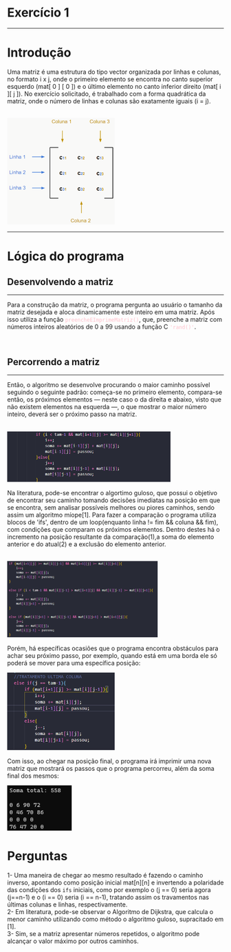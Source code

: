 # <h1>Exercício 1</h1>
---
<h1>Introdução</h1>
<p>Uma matriz é uma estrutura do tipo vector organizada por linhas e colunas, no formato i x j, onde o primeiro elemento se encontra no canto superior esquerdo (mat[ 0 ] [ 0 ]) e o último elemento no canto inferior direito (mat[ i ][ j ]). No exercício solicitado, é trabalhado com a forma quadrática da matriz, onde o número de linhas e colunas são exatamente iguais (i = j).</p>
<br><img src = "./imgs/matriz.png/" width = "250px">
<hr/>
<h1>Lógica do programa</h1>
<h2>Desenvolvendo a matriz</h2>
<hr/>
<p>Para a construção da matriz, o programa pergunta ao usuário o tamanho da matriz desejada e aloca dinamicamente este inteiro em uma matriz. Após isso utiliza a função <code><font color="pink">preencheEImprimeMatriz()</font></code>, que, preenche a matriz com números inteiros aleatórios de 0 a 99 usando a função C <code><font color="pink">'rand()'</font></code>.</p>
<br>
<h2>Percorrendo a matriz</h2>
<hr/>
<p>Então, o algoritmo se desenvolve procurando o maior caminho possível seguindo o seguinte padrão: começa-se no primeiro elemento, compara-se então, os próximos elementos — neste caso o da direita e abaixo, visto que não existem elementos na esquerda —, o que mostrar o maior número inteiro, deverá ser o próximo passo na matriz.</p>
<br>
<img src = "./imgs/foto3.png/" width = "380px">
<p>Na literatura, pode-se encontrar o algortimo guloso, que possui o objetivo de encontrar seu caminho tomando decisões imediatas na posição em que se encontra, sem analisar possíveis melhores ou piores caminhos, sendo assim um algoritmo míope[1].
Para fazer a comparação o programa utiliza blocos de 'ifs', dentro de um loop(enquanto linha != fim && coluna && fim), com condições que comparam os próximos elementos. Dentro destes há o incremento na posição resultante da comparação(1),a soma do elemento anterior e do atual(2) e a exclusão do elemento anterior.</p>
<br>
<img src = "./imgs/foto4.png/" width = "350px">
<p>Porém, há específicas ocasiões que o programa encontra obstáculos para achar seu próximo passo, por exemplo, quando está em uma borda ele só poderá se mover para uma específica posição:</p>
<img src = "./imgs/foto6.png/" width = "250px">
<p>Com isso, ao chegar na posição final, o programa irá imprimir uma nova matriz que mostrará os passos que o programa percorreu, além da soma final dos mesmos:</p>
<img src = "./imgs/FOTO7.png/" width = "150px">
<h1>Perguntas</h1>
1- Uma maneira de chegar ao mesmo resultado é fazendo o caminho inverso, apontando como posição inicial mat[n][n] e invertendo a polaridade das condições dos <code>ifs</code> iniciais, como por exemplo o (j == 0) seria agora (j==n-1) e o (i == 0) seria (i == n-1), tratando assim os travamentos nas últimas colunas e linhas, respectivamente.
<br>
2- Em literatura, pode-se observar o Algoritmo de Dijkstra, que calcula o menor caminho utilizando como método o algoritmo guloso, supracitado em [1].
<br>
3- Sim, se a matriz apresentar números repetidos, o algoritmo pode alcançar o valor máximo por outros caminhos.
